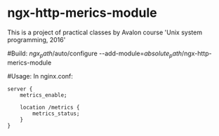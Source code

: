 # ngx-http-merics-module
This is a project of practical classes by Avalon course 'Unix system programming, 2016'

#Build: 
$ngx_path$/auto/configure --add-module=$absolute_path$/ngx-http-merics-module

#Usage:
In nginx.conf:

    server {
        metrics_enable;
    
        location /metrics {
            metrics_status;
        }
    }
